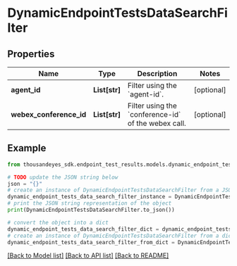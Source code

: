 # DynamicEndpointTestsDataSearchFilter


## Properties

Name | Type | Description | Notes
------------ | ------------- | ------------- | -------------
**agent_id** | **List[str]** | Filter using the &#x60;agent-id&#x60;. | [optional] 
**webex_conference_id** | **List[str]** | Filter using the &#x60;conference-id&#x60; of the webex call. | [optional] 

## Example

```python
from thousandeyes_sdk.endpoint_test_results.models.dynamic_endpoint_tests_data_search_filter import DynamicEndpointTestsDataSearchFilter

# TODO update the JSON string below
json = "{}"
# create an instance of DynamicEndpointTestsDataSearchFilter from a JSON string
dynamic_endpoint_tests_data_search_filter_instance = DynamicEndpointTestsDataSearchFilter.from_json(json)
# print the JSON string representation of the object
print(DynamicEndpointTestsDataSearchFilter.to_json())

# convert the object into a dict
dynamic_endpoint_tests_data_search_filter_dict = dynamic_endpoint_tests_data_search_filter_instance.to_dict()
# create an instance of DynamicEndpointTestsDataSearchFilter from a dict
dynamic_endpoint_tests_data_search_filter_from_dict = DynamicEndpointTestsDataSearchFilter.from_dict(dynamic_endpoint_tests_data_search_filter_dict)
```
[[Back to Model list]](../README.md#documentation-for-models) [[Back to API list]](../README.md#documentation-for-api-endpoints) [[Back to README]](../README.md)


